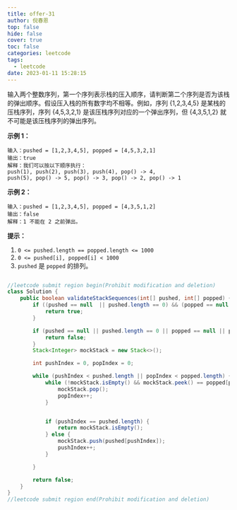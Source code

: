 ```yaml
---
title: offer-31
author: 倪春恩
top: false
hide: false
cover: true
toc: false
categories: leetcode
tags:
  - leetcode
date: 2023-01-11 15:28:15
---
```


输入两个整数序列，第一个序列表示栈的压入顺序，请判断第二个序列是否为该栈的弹出顺序。假设压入栈的所有数字均不相等。例如，序列 {1,2,3,4,5} 是某栈的压栈序列，序列 {4,5,3,2,1} 是该压栈序列对应的一个弹出序列，但 {4,3,5,1,2} 就不可能是该压栈序列的弹出序列。



**示例 1：**

```
输入：pushed = [1,2,3,4,5], popped = [4,5,3,2,1]
输出：true
解释：我们可以按以下顺序执行：
push(1), push(2), push(3), push(4), pop() -> 4,
push(5), pop() -> 5, pop() -> 3, pop() -> 2, pop() -> 1
```

**示例 2：**

```
输入：pushed = [1,2,3,4,5], popped = [4,3,5,1,2]
输出：false
解释：1 不能在 2 之前弹出。
```



**提示：**

1. `0 <= pushed.length == popped.length <= 1000`
2. `0 <= pushed[i], popped[i] < 1000`
3. `pushed` 是 `popped` 的排列。



```java

//leetcode submit region begin(Prohibit modification and deletion)
class Solution {
    public boolean validateStackSequences(int[] pushed, int[] popped) {
        if ((pushed == null  || pushed.length == 0) && (popped == null || popped.length == 0)) {
            return true;
        }

        if (pushed == null || pushed.length == 0 || popped == null || popped.length == 0 || pushed.length != popped.length) {
            return false;
        }
        Stack<Integer> mockStack = new Stack<>();

        int pushIndex = 0, popIndex = 0;

        while (pushIndex < pushed.length || popIndex < popped.length) {
            while (!mockStack.isEmpty() && mockStack.peek() == popped[popIndex]) {
                mockStack.pop();
                popIndex++;
            }


            if (pushIndex == pushed.length) {
                return mockStack.isEmpty();
            } else {
                mockStack.push(pushed[pushIndex]);
                pushIndex++;
            }

        }

        return false;
    }
}
//leetcode submit region end(Prohibit modification and deletion)
```

